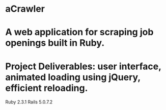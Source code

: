 # aCrawler
# A web application for scraping job openings built in Ruby. 
# Project Deliverables: user interface, animated loading using jQuery, efficient reloading.

Ruby 2.3.1
Rails 5.0.7.2
